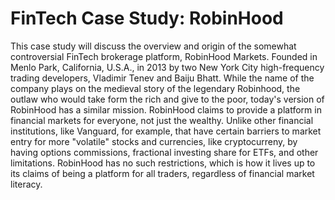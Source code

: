 # FinTech Case Study: RobinHood

This case study will discuss the overview and origin of the somewhat controversial FinTech brokerage platform, RobinHood Markets. Founded in Menlo Park, California, U.S.A., in 2013 by two New York City high-frequency trading developers, Vladimir Tenev and Baiju Bhatt. While the name of the company plays on the medieval story of the legendary Robinhood, the outlaw who would take form the rich and give to the poor, today's version of RobinHood has a similar mission. RobinHood claims to provide a platform in financial markets for everyone, not just the wealthy. Unlike other financial institutions, like Vanguard, for example, that have certain barriers to market entry for more "volatile" stocks and currencies, like cryptocurreny, by having options commissions, fractional investing share for ETFs, and other limitations. RobinHood has no such restrictions, which is how it lives up to its claims of being a platform for all traders, regardless of financial market literacy.
